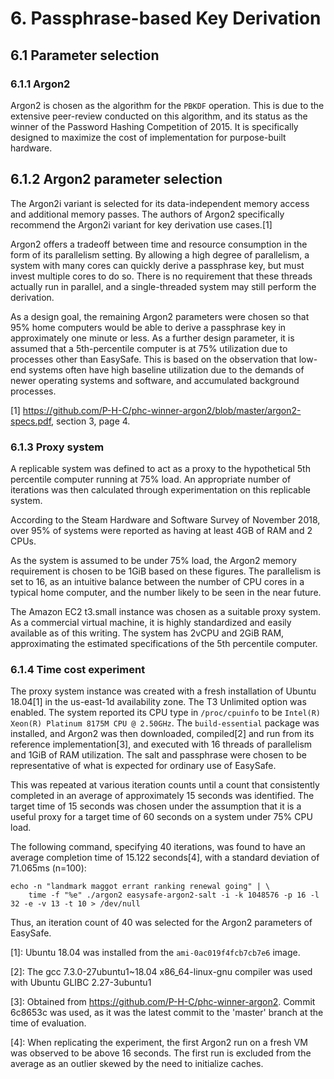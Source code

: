 # 6. Passphrase-based Key Derivation
## 6.1 Parameter selection
### 6.1.1 Argon2
Argon2 is chosen as the algorithm for the `PBKDF` operation. This is due to the extensive peer-review conducted on this algorithm, and its status as the winner of the Password Hashing Competition of 2015. It is specifically designed to maximize the cost of implementation for purpose-built hardware.

## 6.1.2 Argon2 parameter selection

The Argon2i variant is selected for its data-independent memory access and additional memory passes. The authors of Argon2 specifically recommend the Argon2i variant for key derivation use cases.[1]

Argon2 offers a tradeoff between time and resource consumption in the form of its parallelism setting. By allowing a high degree of parallelism, a system with many cores can quickly derive a passphrase key, but must invest multiple cores to do so. There is no requirement that these threads actually run in parallel, and a single-threaded system may still perform the derivation.

As a design goal, the remaining Argon2 parameters were chosen so that 95% home computers would be able to derive a passphrase key in approximately one minute or less. As a further design parameter, it is assumed that a 5th-percentile computer is at 75% utilization due to processes other than EasySafe. This is based on the observation that low-end systems often have high baseline utilization due to the demands of newer operating systems and software, and accumulated background processes.

[1] https://github.com/P-H-C/phc-winner-argon2/blob/master/argon2-specs.pdf, section 3, page 4.

### 6.1.3 Proxy system
A replicable system was defined to act as a proxy to the hypothetical 5th percentile computer running at 75% load. An appropriate number of iterations was then calculated through experimentation on this replicable system.

According to the Steam Hardware and Software Survey of November 2018, over 95% of systems were reported as having at least 4GB of RAM and 2 CPUs.

As the system is assumed to be under 75% load, the Argon2 memory requirement is chosen to be 1GiB based on these figures. The parallelism is set to 16, as an intuitive balance between the number of CPU cores in a typical home computer, and the number likely to be seen in the near future.

The Amazon EC2 t3.small instance was chosen as a suitable proxy system. As a commercial virtual machine, it is highly standardized and easily available as of this writing. The system has 2vCPU and 2GiB RAM, approximating the estimated specifications of the 5th percentile computer.

### 6.1.4 Time cost experiment
The proxy system instance was created with a fresh installation of Ubuntu 18.04[1] in the us-east-1d availability zone. The T3 Unlimited option was enabled. The system reported its CPU type in `/proc/cpuinfo` to be `Intel(R) Xeon(R) Platinum 8175M CPU @ 2.50GHz`. The `build-essential` package was installed, and Argon2 was then downloaded, compiled[2] and run from its reference implementation[3], and executed with 16 threads of parallelism and 1GiB of RAM utilization. The salt and passphrase were chosen to be representative of what is expected for ordinary use of EasySafe.

This was repeated at various iteration counts until a count that consistently completed in an average of approximately 15 seconds was identified. The target time of 15 seconds was chosen under the assumption that it is a useful proxy for a target time of 60 seconds on a system under 75% CPU load.

The following command, specifying 40 iterations, was found to have an average completion time of 15.122 seconds[4], with a standard deviation of 71.065ms (n=100):

```
echo -n "landmark maggot errant ranking renewal going" | \
    time -f "%e" ./argon2 easysafe-argon2-salt -i -k 1048576 -p 16 -l 32 -e -v 13 -t 10 > /dev/null
```

Thus, an iteration count of 40 was selected for the Argon2 parameters of EasySafe.

\[1]: Ubuntu 18.04 was installed from the `ami-0ac019f4fcb7cb7e6` image.

\[2]: The gcc 7.3.0-27ubuntu1~18.04 x86_64-linux-gnu compiler was used with Ubuntu GLIBC 2.27-3ubuntu1

\[3]: Obtained from https://github.com/P-H-C/phc-winner-argon2. Commit 6c8653c was used, as it was the latest commit to the 'master' branch at the time of evaluation.

\[4]: When replicating the experiment, the first Argon2 run on a fresh VM was observed to be above 16 seconds. The first run is excluded from the average as an outlier skewed by the need to initialize caches.

